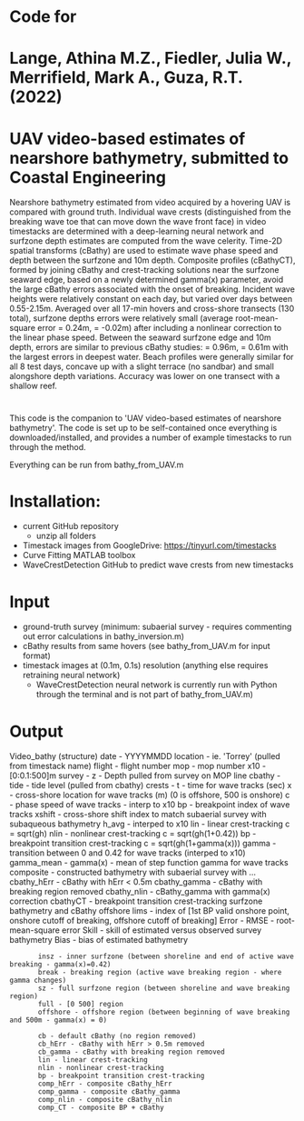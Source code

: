 # Code for 
# Lange, Athina M.Z., Fiedler, Julia W., Merrifield, Mark A., Guza, R.T. (2022)
# UAV video-based estimates of nearshore bathymetry, submitted to Coastal Engineering

Nearshore bathymetry estimated from video acquired by a hovering UAV is compared with ground truth. Individual wave crests (distinguished from the breaking wave toe that can move down the wave front face) in video timestacks are determined with a deep-learning neural network and surfzone depth estimates are computed from the wave celerity. Time-2D spatial transforms (cBathy) are used to estimate wave phase speed and depth between the surfzone and 10m depth. Composite profiles (cBathyCT), formed by joining cBathy and crest-tracking solutions near the surfzone seaward edge, based on a newly determined gamma(x) parameter, avoid the large cBathy errors associated with the onset of breaking. Incident wave heights were relatively constant on each day, but varied over days between 0.55-2.15m.  Averaged over all 17-min hovers and cross-shore transects (130 total), surfzone depths errors were relatively small (average root-mean-square error <RMSE> = 0.24m, <Bias> = -0.02m) after including a nonlinear correction to the linear phase speed. Between the seaward surfzone edge and 10m depth, errors are similar to previous cBathy studies: <RMSE> = 0.96m, <Bias> = 0.61m with the largest errors in deepest water. Beach profiles were generally similar for all 8 test days, concave up with a slight terrace (no sandbar) and small alongshore depth variations. Accuracy was lower on one transect with a shallow reef. 


# 

This code is the companion to 'UAV video-based estimates of nearshore bathymetry'. 
The code is set up to be self-contained once everything is downloaded/installed, and provides a number of example timestacks to run through the method. 

Everything can be run from bathy_from_UAV.m


# Installation:
  - current GitHub repository
    - unzip all folders
  - Timestack images from GoogleDrive: <https://tinyurl.com/timestacks>
  - Curve Fitting MATLAB toolbox
  - WaveCrestDetection GitHub to predict wave crests from new timestacks

# Input
  - ground-truth survey (minimum: subaerial survey - requires commenting out error calculations in bathy_inversion.m)
  - cBathy results from same hovers (see bathy_from_UAV.m for input format)
  - timestack images at (0.1m, 0.1s) resolution (anything else requires retraining neural network)
    - WaveCrestDetection neural network is currently run with Python through the terminal and is not part of bathy_from_UAV.m)
    
# Output
  Video_bathy (structure)
       date - YYYYMMDD
       location - ie. 'Torrey' (pulled from timestack name)
       flight - flight number
       mop - mop number
       x10 - [0:0.1:500]m
       survey - z - Depth pulled from survey on MOP line
       cbathy - 
       tide - tide level (pulled from cbathy)
       crests - 
           t - time for wave tracks (sec)
           x - cross-shore location for wave tracks (m) (0 is offshore, 500 is onshore)
           c - phase speed of wave tracks - interp to x10
       bp - breakpoint index of wave tracks
       xshift - cross-shore shift index to match subaerial survey with subaqueous bathymetry
       h_avg - interped to x10
           lin - linear crest-tracking c = sqrt(gh)
           nlin - nonlinear crest-tracking c = sqrt(gh(1+0.42))
           bp - breakpoint transition crest-tracking c = sqrt(gh(1+gamma(x)))
       gamma - transition between 0 and 0.42 for wave tracks (interped to x10)
       gamma_mean - gamma(x) - mean of step function gamma for wave tracks
       composite - constructed bathymetry with subaerial survey with ...
          cbathy_hErr - cBathy with hErr < 0.5m 
           cbathy_gamma - cBathy with breaking region removed
           cbathy_nlin - cBathy_gamma with gamma(x) correction
           cbathyCT - breakpoint transition crest-tracking surfzone bathymetry and cBathy offshore
       lims - index of [1st BP valid onshore point, onshore cutoff of breaking, offshore cutoff of breaking]
       Error - 
           RMSE - root-mean-square error
           Skill - skill of estimated versus observed survey bathymetry
           Bias - bias of estimated bathymetry

           insz - inner surfzone (between shoreline and end of active wave breaking - gamma(x)=0.42)
           break - breaking region (active wave breaking region - where gamma changes)
           sz - full surfzone region (between shoreline and wave breaking region)
           full - [0 500] region
           offshore - offshore region (between beginning of wave breaking and 500m - gamma(x) = 0)
           
           cb - default cBathy (no region removed)
           cb_hErr - cBathy with hErr > 0.5m removed     
           cb_gamma - cBathy with breaking region removed
           lin - linear crest-tracking
           nlin - nonlinear crest-tracking
           bp - breakpoint transition crest-tracking
           comp_hErr - composite cBathy_hErr
           comp_gamma - composite cBathy_gamma
           comp_nlin - composite cBathy_nlin
           comp_CT - composite BP + cBathy




